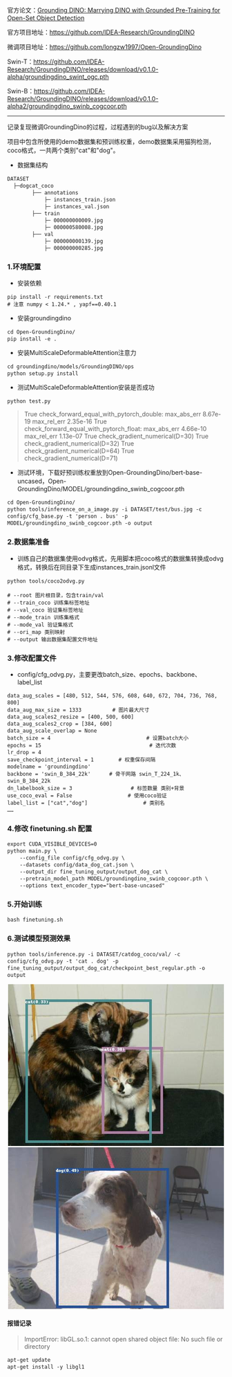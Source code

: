官方论文：[Grounding DINO: Marrying DINO with Grounded Pre-Training for Open-Set Object Detection](https://arxiv.org/pdf/2303.05499)

官方项目地址：https://github.com/IDEA-Research/GroundingDINO

微调项目地址：https://github.com/longzw1997/Open-GroundingDino

Swin-T：https://github.com/IDEA-Research/GroundingDINO/releases/download/v0.1.0-alpha/groundingdino_swint_ogc.pth

Swin-B：https://github.com/IDEA-Research/GroundingDINO/releases/download/v0.1.0-alpha2/groundingdino_swinb_cogcoor.pth

---------------------------------------------

记录复现微调GroundingDino的过程，过程遇到的bug以及解决方案

项目中包含所使用的demo数据集和预训练权重，demo数据集采用猫狗检测，coco格式，一共两个类别"cat"和"dog"。

* 数据集结构
```
DATASET
  ├─dogcat_coco            
        ├── annotations
            ├─ instances_train.json
            ├─ instances_val.json
        ├── train
            ├─ 000000000009.jpg
            ├─ 000000580008.jpg
        ├── val
            ├─ 000000000139.jpg
            ├─ 000000000285.jpg
```
### 1.环境配置
* 安装依赖
```
pip install -r requirements.txt
# 注意 numpy < 1.24.* , yapf==0.40.1
```
* 安装groundingdino
```
cd Open-GroundingDino/
pip install -e .
```
* 安装MultiScaleDeformableAttention注意力 
```
cd groundingdino/models/GroundingDINO/ops
python setup.py install
```
* 测试MultiScaleDeformableAttention安装是否成功
```# Open-GroundingDino/groundingdino/models/GroundingDINO/ops
python test.py
```
>True check_forward_equal_with_pytorch_double: max_abs_err 8.67e-19 max_rel_err 2.35e-16
>True check_forward_equal_with_pytorch_float: max_abs_err 4.66e-10 max_rel_err 1.13e-07
>True check_gradient_numerical(D=30)
>True check_gradient_numerical(D=32)
>True check_gradient_numerical(D=64)
>True check_gradient_numerical(D=71)

* 测试环境，下载好预训练权重放到Open-GroundingDino/bert-base-uncased，Open-GroundingDino/MODEL/groundingdino_swinb_cogcoor.pth
```
cd Open-GroundingDino/
python tools/inference_on_a_image.py -i DATASET/test/bus.jpg -c config/cfg_base.py -t 'person . bus' -p MODEL/groundingdino_swinb_cogcoor.pth -o output
```
### 2.数据集准备
* 训练自己的数据集使用odvg格式，先用脚本把coco格式的数据集转换成odvg格式，转换后在同目录下生成instances_train.jsonl文件
```
python tools/coco2odvg.py

# --root 图片根目录，包含train/val
# --train_coco 训练集标签地址
# --val_coco 验证集标签地址
# --mode_train 训练集格式
# --mode_val 验证集格式
# --ori_map 类别映射
# --output 输出数据集配置文件地址
```
### 3.修改配置文件 
* config/cfg_odvg.py，主要更改batch_size、epochs、backbone、label_list

```
data_aug_scales = [480, 512, 544, 576, 608, 640, 672, 704, 736, 768, 800]
data_aug_max_size = 1333          # 图片最大尺寸
data_aug_scales2_resize = [400, 500, 600]
data_aug_scales2_crop = [384, 600]
data_aug_scale_overlap = None
batch_size = 4                               # 设置batch大小
epochs = 15                                   # 迭代次数
lr_drop = 4
save_checkpoint_interval = 1        # 权重保存间隔
modelname = 'groundingdino'
backbone = 'swin_B_384_22k'      # 骨干网路 swin_T_224_1k、 swin_B_384_22k
dn_labelbook_size = 3                   # 标签数量 类别+背景
use_coco_eval = False                  # 使用coco验证
label_list = ["cat","dog"]                  # 类别名
……
```

### 4.修改 finetuning.sh 配置
```
export CUDA_VISIBLE_DEVICES=0
python main.py \
    --config_file config/cfg_odvg.py \
    --datasets config/data_dog_cat.json \
    --output_dir fine_tuning_output/output_dog_cat \
    --pretrain_model_path MODEL/groundingdino_swinb_cogcoor.pth \
    --options text_encoder_type="bert-base-uncased"
```
### 5.开始训练
```
bash finetuning.sh
```
### 6.测试模型预测效果
```
python tools/inference.py -i DATASET/catdog_coco/val/ -c config/cfg_odvg.py -t 'cat . dog' -p fine_tuning_output/output_dog_cat/checkpoint_best_regular.pth -o output
```
<center class="half">
    <img src="DATASET/test/cat.12176.jpg"><img src="DATASET/test/dog.12340.jpg">
</center >

#### 报错记录
>ImportError: libGL.so.1: cannot open shared object file: No such file or directory
```
apt-get update
apt-get install -y libgl1
```

